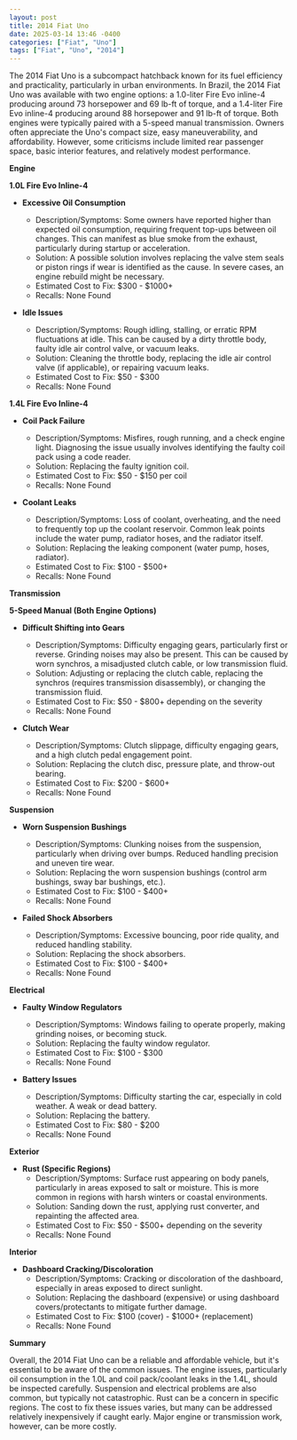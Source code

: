 ```yaml
---
layout: post
title: 2014 Fiat Uno
date: 2025-03-14 13:46 -0400
categories: ["Fiat", "Uno"]
tags: ["Fiat", "Uno", "2014"]
---
```

The 2014 Fiat Uno is a subcompact hatchback known for its fuel efficiency and practicality, particularly in urban environments. In Brazil, the 2014 Fiat Uno was available with two engine options: a 1.0-liter Fire Evo inline-4 producing around 73 horsepower and 69 lb-ft of torque, and a 1.4-liter Fire Evo inline-4 producing around 88 horsepower and 91 lb-ft of torque. Both engines were typically paired with a 5-speed manual transmission. Owners often appreciate the Uno's compact size, easy maneuverability, and affordability. However, some criticisms include limited rear passenger space, basic interior features, and relatively modest performance.

**Engine**

**1.0L Fire Evo Inline-4**

*   **Excessive Oil Consumption**
    *   Description/Symptoms: Some owners have reported higher than expected oil consumption, requiring frequent top-ups between oil changes. This can manifest as blue smoke from the exhaust, particularly during startup or acceleration.
    *   Solution: A possible solution involves replacing the valve stem seals or piston rings if wear is identified as the cause. In severe cases, an engine rebuild might be necessary.
    *   Estimated Cost to Fix: $300 - $1000+
    *   Recalls: None Found

*   **Idle Issues**
    *   Description/Symptoms: Rough idling, stalling, or erratic RPM fluctuations at idle. This can be caused by a dirty throttle body, faulty idle air control valve, or vacuum leaks.
    *   Solution: Cleaning the throttle body, replacing the idle air control valve (if applicable), or repairing vacuum leaks.
    *   Estimated Cost to Fix: $50 - $300
    *   Recalls: None Found

**1.4L Fire Evo Inline-4**

*   **Coil Pack Failure**
    *   Description/Symptoms: Misfires, rough running, and a check engine light. Diagnosing the issue usually involves identifying the faulty coil pack using a code reader.
    *   Solution: Replacing the faulty ignition coil.
    *   Estimated Cost to Fix: $50 - $150 per coil
    *   Recalls: None Found

*   **Coolant Leaks**
    *   Description/Symptoms: Loss of coolant, overheating, and the need to frequently top up the coolant reservoir. Common leak points include the water pump, radiator hoses, and the radiator itself.
    *   Solution: Replacing the leaking component (water pump, hoses, radiator).
    *   Estimated Cost to Fix: $100 - $500+
    *   Recalls: None Found

**Transmission**

**5-Speed Manual (Both Engine Options)**

*   **Difficult Shifting into Gears**
    *   Description/Symptoms: Difficulty engaging gears, particularly first or reverse. Grinding noises may also be present. This can be caused by worn synchros, a misadjusted clutch cable, or low transmission fluid.
    *   Solution: Adjusting or replacing the clutch cable, replacing the synchros (requires transmission disassembly), or changing the transmission fluid.
    *   Estimated Cost to Fix: $50 - $800+ depending on the severity
    *   Recalls: None Found

*   **Clutch Wear**
    *   Description/Symptoms: Clutch slippage, difficulty engaging gears, and a high clutch pedal engagement point.
    *   Solution: Replacing the clutch disc, pressure plate, and throw-out bearing.
    *   Estimated Cost to Fix: $200 - $600+
    *   Recalls: None Found

**Suspension**

*   **Worn Suspension Bushings**
    *   Description/Symptoms: Clunking noises from the suspension, particularly when driving over bumps. Reduced handling precision and uneven tire wear.
    *   Solution: Replacing the worn suspension bushings (control arm bushings, sway bar bushings, etc.).
    *   Estimated Cost to Fix: $100 - $400+
    *   Recalls: None Found

*   **Failed Shock Absorbers**
    *   Description/Symptoms: Excessive bouncing, poor ride quality, and reduced handling stability.
    *   Solution: Replacing the shock absorbers.
    *   Estimated Cost to Fix: $100 - $400+
    *   Recalls: None Found

**Electrical**

*   **Faulty Window Regulators**
    *   Description/Symptoms: Windows failing to operate properly, making grinding noises, or becoming stuck.
    *   Solution: Replacing the faulty window regulator.
    *   Estimated Cost to Fix: $100 - $300
    *   Recalls: None Found

*   **Battery Issues**
    *   Description/Symptoms: Difficulty starting the car, especially in cold weather. A weak or dead battery.
    *   Solution: Replacing the battery.
    *   Estimated Cost to Fix: $80 - $200
    *   Recalls: None Found

**Exterior**

*   **Rust (Specific Regions)**
    *   Description/Symptoms: Surface rust appearing on body panels, particularly in areas exposed to salt or moisture. This is more common in regions with harsh winters or coastal environments.
    *   Solution: Sanding down the rust, applying rust converter, and repainting the affected area.
    *   Estimated Cost to Fix: $50 - $500+ depending on the severity
    *   Recalls: None Found

**Interior**

*   **Dashboard Cracking/Discoloration**
    *   Description/Symptoms: Cracking or discoloration of the dashboard, especially in areas exposed to direct sunlight.
    *   Solution: Replacing the dashboard (expensive) or using dashboard covers/protectants to mitigate further damage.
    *   Estimated Cost to Fix: $100 (cover) - $1000+ (replacement)
    *   Recalls: None Found

**Summary**

Overall, the 2014 Fiat Uno can be a reliable and affordable vehicle, but it's essential to be aware of the common issues. The engine issues, particularly oil consumption in the 1.0L and coil pack/coolant leaks in the 1.4L, should be inspected carefully. Suspension and electrical problems are also common, but typically not catastrophic. Rust can be a concern in specific regions. The cost to fix these issues varies, but many can be addressed relatively inexpensively if caught early. Major engine or transmission work, however, can be more costly.

